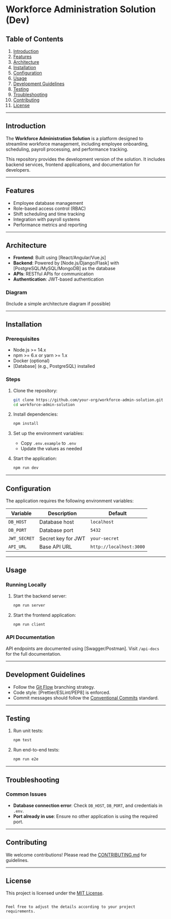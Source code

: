 # Workforce Administration Solution (Dev)

## Table of Contents
1. [Introduction](#introduction)
2. [Features](#features)
3. [Architecture](#architecture)
4. [Installation](#installation)
5. [Configuration](#configuration)
6. [Usage](#usage)
7. [Development Guidelines](#development-guidelines)
8. [Testing](#testing)
9. [Troubleshooting](#troubleshooting)
10. [Contributing](#contributing)
11. [License](#license)

---

## Introduction
The **Workforce Administration Solution** is a platform designed to streamline workforce management, including employee onboarding, scheduling, payroll processing, and performance tracking.

This repository provides the development version of the solution. It includes backend services, frontend applications, and documentation for developers.

---

## Features
- Employee database management
- Role-based access control (RBAC)
- Shift scheduling and time tracking
- Integration with payroll systems
- Performance metrics and reporting

---

## Architecture
- **Frontend**: Built using [React/Angular/Vue.js]
- **Backend**: Powered by [Node.js/Django/Flask] with [PostgreSQL/MySQL/MongoDB] as the database
- **APIs**: RESTful APIs for communication
- **Authentication**: JWT-based authentication

### Diagram
(Include a simple architecture diagram if possible)

---

## Installation

### Prerequisites
- Node.js >= 14.x
- npm >= 6.x or yarn >= 1.x
- Docker (optional)
- [Database] (e.g., PostgreSQL) installed

### Steps
1. Clone the repository:
   ```bash
   git clone https://github.com/your-org/workforce-admin-solution.git
   cd workforce-admin-solution
   ```
2. Install dependencies:
   ```bash
   npm install
   ```
3. Set up the environment variables:
   - Copy `.env.example` to `.env`
   - Update the values as needed

4. Start the application:
   ```bash
   npm run dev
   ```

---

## Configuration
The application requires the following environment variables:

| Variable           | Description                        | Default        |
|--------------------|------------------------------------|----------------|
| `DB_HOST`          | Database host                     | `localhost`    |
| `DB_PORT`          | Database port                     | `5432`         |
| `JWT_SECRET`       | Secret key for JWT                | `your-secret`  |
| `API_URL`          | Base API URL                      | `http://localhost:3000` |

---

## Usage
### Running Locally
1. Start the backend server:
   ```bash
   npm run server
   ```
2. Start the frontend application:
   ```bash
   npm run client
   ```

### API Documentation
API endpoints are documented using [Swagger/Postman]. Visit `/api-docs` for the full documentation.

---

## Development Guidelines
- Follow the [Git Flow](https://nvie.com/posts/a-successful-git-branching-model/) branching strategy.
- Code style: [Prettier/ESLint/PEP8] is enforced.
- Commit messages should follow the [Conventional Commits](https://www.conventionalcommits.org/en/v1.0.0/) standard.

---

## Testing
1. Run unit tests:
   ```bash
   npm test
   ```
2. Run end-to-end tests:
   ```bash
   npm run e2e
   ```

---

## Troubleshooting
### Common Issues
- **Database connection error**: Check `DB_HOST`, `DB_PORT`, and credentials in `.env`.
- **Port already in use**: Ensure no other application is using the required port.

---

## Contributing
We welcome contributions! Please read the [CONTRIBUTING.md](CONTRIBUTING.md) for guidelines.

---

## License
This project is licensed under the [MIT License](LICENSE).
```

Feel free to adjust the details according to your project requirements.
